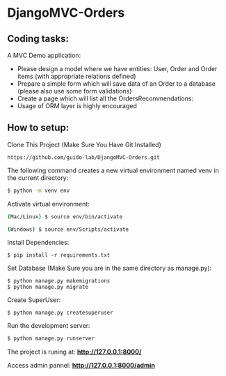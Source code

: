 # DjangoMVC-Orders

## Coding tasks:
A MVC Demo application:
- Please design a model where we have entities: User, Order and Order items (with appropriate relations defined)
- Prepare a simple form which will save data of an Order to a database (please also use some form validations)
- Create a page which will list all the OrdersRecommendations:
- Usage of ORM layer is highly encouraged

## How to setup:
Clone This Project (Make Sure You Have Git Installed)
```
https://github.com/guido-lab/DjangoMVC-Orders.git
```

The following command creates a new virtual environment named venv in the current directory:

```bash
$ python -m venv env
```

Activate virtual environment:

```bash
(Mac/Linux) $ source env/bin/activate
```

```bash
(Windows) $ source env/Scripts/activate
```

Install Dependencies:

```
$ pip install -r requirements.txt
```

Set Database (Make Sure you are in the same directory as manage.py):
```
$ python manage.py makemigrations
$ python manage.py migrate
```
Create SuperUser:
```
$ python manage.py createsuperuser
```

Run the development server:

```bash
$ python manage.py runserver
```


The project is runing at: **http://127.0.0.1:8000/**

Access admin pannel: **http://127.0.0.1:8000/admin**
